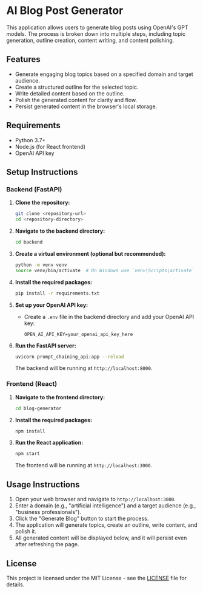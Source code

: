 # AI Blog Post Generator

This application allows users to generate blog posts using OpenAI's GPT models. The process is broken down into multiple steps, including topic generation, outline creation, content writing, and content polishing.

## Features

- Generate engaging blog topics based on a specified domain and target audience.
- Create a structured outline for the selected topic.
- Write detailed content based on the outline.
- Polish the generated content for clarity and flow.
- Persist generated content in the browser's local storage.

## Requirements

- Python 3.7+
- Node.js (for React frontend)
- OpenAI API key

## Setup Instructions

### Backend (FastAPI)

1. **Clone the repository:**
   ```bash
   git clone <repository-url>
   cd <repository-directory>
   ```

2. **Navigate to the backend directory:**
   ```bash
   cd backend
   ```

3. **Create a virtual environment (optional but recommended):**
   ```bash
   python -m venv venv
   source venv/bin/activate  # On Windows use `venv\Scripts\activate`
   ```

4. **Install the required packages:**
   ```bash
   pip install -r requirements.txt
   ```

5. **Set up your OpenAI API key:**
   - Create a `.env` file in the backend directory and add your OpenAI API key:
     ```env
     OPEN_AI_API_KEY=your_openai_api_key_here
     ```

6. **Run the FastAPI server:**
   ```bash
   uvicorn prompt_chaining_api:app --reload
   ```

   The backend will be running at `http://localhost:8000`.

### Frontend (React)

1. **Navigate to the frontend directory:**
   ```bash
   cd blog-generator
   ```

2. **Install the required packages:**
   ```bash
   npm install
   ```

3. **Run the React application:**
   ```bash
   npm start
   ```

   The frontend will be running at `http://localhost:3000`.

## Usage Instructions

1. Open your web browser and navigate to `http://localhost:3000`.
2. Enter a domain (e.g., "artificial intelligence") and a target audience (e.g., "business professionals").
3. Click the "Generate Blog" button to start the process.
4. The application will generate topics, create an outline, write content, and polish it.
5. All generated content will be displayed below, and it will persist even after refreshing the page.

## License

This project is licensed under the MIT License - see the [LICENSE](LICENSE) file for details.
